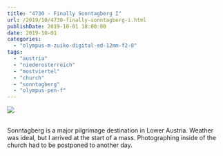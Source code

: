 ```yaml
---
title: "4730 - Finally Sonntagberg I"
url: /2019/10/4730-finally-sonntagberg-i.html
publishDate: 2019-10-01 18:00:00
date: 2019-10-01
categories: 
  - "olympus-m-zuiko-digital-ed-12mm-f2-0"
tags: 
  - "austria"
  - "niederosterreich"
  - "mostviertel"
  - "church"
  - "sonntagberg"
  - "olympus-pen-f"
---
```

<div class="container">
<div class="center"><a target="_blank" href="https://d25zfm9zpd7gm5.cloudfront.net/1200x1200/2018/20180422_144004_lr.jpg"><img class="webfeedsFeaturedVisual" src="https://d25zfm9zpd7gm5.cloudfront.net/0600x0600/2018/20180422_144004_lr.jpg" /></a></div>
</div>
<br />

Sonntagberg is a major pilgrimage destination in Lower Austria.
Weather was ideal, but I arrived at the start of a mass.
Photographing inside of the church had to be postponed to another
day.